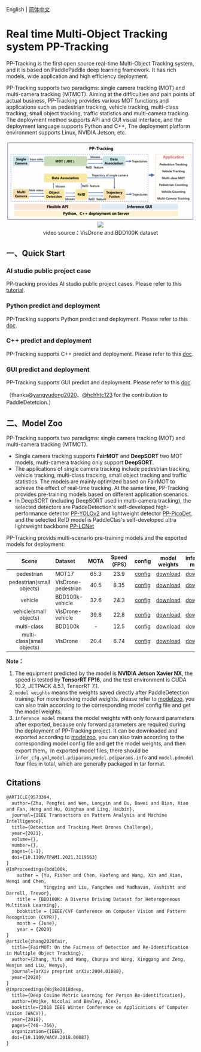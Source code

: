 English | [简体中文](README_cn.md)

# Real time Multi-Object Tracking system PP-Tracking

PP-Tracking is the first open source real-time Multi-Object Tracking system, and it is based on PaddlePaddle deep learning framework. It has rich models, wide application and high efficiency deployment.

PP-Tracking supports two paradigms: single camera tracking (MOT) and multi-camera tracking (MTMCT). Aiming at the difficulties and pain points of actual business, PP-Tracking provides various MOT functions and applications such as pedestrian tracking, vehicle tracking, multi-class tracking, small object tracking, traffic statistics and multi-camera tracking. The deployment method supports API and GUI visual interface, and the deployment language supports Python and C++, The deployment platform environment supports Linux, NVIDIA Jetson, etc.

<div width="1000" align="center">
  <img src="../../docs/images/pptracking_en.png"/>
</div>

<div width="1000" align="center">
  <img src="../../docs/images/pptracking-demo.gif"/>
  <br>
  video source：VisDrone and BDD100K dataset</div>
</div>


## 一、Quick Start

### AI studio public project case
PP-tracking provides AI studio public project cases. Please refer to this [tutorial](https://aistudio.baidu.com/aistudio/projectdetail/3022582).

### Python predict and deployment
PP-Tracking supports Python predict and deployment. Please refer to this [doc](python/README.md).

### C++ predict and deployment
PP-Tracking supports C++ predict and deployment. Please refer to this [doc](cpp/README.md).

### GUI predict and deployment
PP-Tracking supports GUI predict and deployment. Please refer to this [doc](https://github.com/yangyudong2020/PP-Tracking_GUi).

（thanks@[yangyudong2020](https://github.com/yangyudong2020)、@[hchhtc123](https://github.com/hchhtc123) for the contribution to PaddleDetetcion.）

## 二、Model Zoo

PP-Tracking supports two paradigms: single camera tracking (MOT) and multi-camera tracking (MTMCT).
- Single camera tracking supports **FairMOT** and **DeepSORT** two MOT models, multi-camera tracking only support **DeepSORT**.
- The applications of  single camera tracking include pedestrian tracking, vehicle tracking, multi-class tracking, small object tracking and traffic statistics. The models are mainly optimized based on FairMOT to achieve the effect of real-time tracking. At the same time, PP-Tracking provides pre-training models based on different application scenarios.
- In DeepSORT (including DeepSORT used in multi-camera tracking), the selected detectors are PaddeDetection's self-developed high-performance detector [PP-YOLOv2](../../configs/ppyolo/) and lightweight detector [PP-PicoDet](../../configs/picodet/), and the selected ReID model is PaddleClas's self-developed ultra lightweight backbone [PP-LCNet](https://github.com/PaddlePaddle/PaddleClas/blob/release/2.3/docs/zh_CN/models/PP-LCNet.md)

PP-Tracking provids multi-scenario pre-training models and the exported models for deployment:

| Scene            | Dataset                | MOTA       | Speed（FPS） | config | model weights  | inference model |
| :---------:      |:---------------        | :-------:  | :------:    | :------:|:-----: | :------------:  |
| pedestrian       | MOT17                  | 65.3       | 23.9        | [config](../../configs/mot/fairmot/fairmot_hrnetv2_w18_dlafpn_30e_576x320.yml) | [download](https://paddledet.bj.bcebos.com/models/mot/fairmot_hrnetv2_w18_dlafpn_30e_576x320.pdparams) | [download](https://bj.bcebos.com/v1/paddledet/models/mot/fairmot_hrnetv2_w18_dlafpn_30e_576x320.tar) |
| pedestrian(small objects) | VisDrone-pedestrian |  40.5| 8.35        | [config](../../configs/mot/pedestrian/fairmot_hrnetv2_w18_dlafpn_30e_1088x608_visdrone_pedestrian.yml) | [download](https://paddledet.bj.bcebos.com/models/mot/fairmot_hrnetv2_w18_dlafpn_30e_1088x608_visdrone_pedestrian.pdparams) | [download](https://bj.bcebos.com/v1/paddledet/models/mot/fairmot_hrnetv2_w18_dlafpn_30e_1088x608_visdrone_pedestrian.tar) |
| vehicle         | BDD100k-vehicle    | 32.6           | 24.3         | [config](../../configs/mot/vehicle/fairmot_hrnetv2_w18_dlafpn_30e_576x320_bdd100kmot_vehicle.yml) | [download](https://paddledet.bj.bcebos.com/models/mot/fairmot_hrnetv2_w18_dlafpn_30e_576x320_bdd100kmot_vehicle.pdparams)| [download](https://bj.bcebos.com/v1/paddledet/models/mot/fairmot_hrnetv2_w18_dlafpn_30e_576x320_bdd100kmot_vehicle.tar) |
| vehicle(small objects)| VisDrone-vehicle   | 39.8      | 22.8        | [config](../../configs/mot/vehicle/fairmot_hrnetv2_w18_dlafpn_30e_576x320_visdrone_vehicle.yml) | [download](https://paddledet.bj.bcebos.com/models/mot/fairmot_hrnetv2_w18_dlafpn_30e_576x320_visdrone_vehicle.pdparams) | [download](https://bj.bcebos.com/v1/paddledet/models/mot/fairmot_hrnetv2_w18_dlafpn_30e_576x320_visdrone_vehicle.tar)
| multi-class       | BDD100k                |  -        | 12.5        | [config](../../configs/mot/mcfairmot/mcfairmot_hrnetv2_w18_dlafpn_30e_576x320_bdd100k_mcmot.yml) | [download](https://paddledet.bj.bcebos.com/models/mot/mcfairmot_hrnetv2_w18_dlafpn_30e_576x320_bdd100k_mcmot.pdparams) | [download](https://bj.bcebos.com/v1/paddledet/models/mot/mcfairmot_hrnetv2_w18_dlafpn_30e_576x320_bdd100k_mcmot.tar) |
| multi-class(small objects)  | VisDrone     |  20.4     | 6.74        | [config](../../configs/mot/mcfairmot/mcfairmot_hrnetv2_w18_dlafpn_30e_1088x608_visdrone.yml) | [download](https://paddledet.bj.bcebos.com/models/mot/mcfairmot_hrnetv2_w18_dlafpn_30e_1088x608_visdrone.pdparams) | [download](https://bj.bcebos.com/v1/paddledet/models/mot/mcfairmot_hrnetv2_w18_dlafpn_30e_1088x608_visdrone.tar) |

**Note：**
1. The equipment predicted by the model is **NVIDIA Jetson Xavier NX**, the speed is tested by **TensorRT FP16**, and the test environment is CUDA 10.2, JETPACK 4.5.1, TensorRT 7.1.
2. `model weights` means the weights saved directly after PaddleDetection training. For more tracking model weights, please refer to [modelzoo](../../configs/mot/README.md#模型库), you can also train according to the corresponding model config file and get the model weights.
3. `inference model` means the model weights with only forward parameters after exported, because only forward parameters are required during the deployment of PP-Tracking project. It can be downloaded and exported according to [modelzoo](../../configs/mot/README.md#模型库), you can also train according to the corresponding model config file and get the model weights, and then export them。In exported model files, there should be `infer_cfg.yml`,`model.pdiparams`,`model.pdiparams.info` and `model.pdmodel` four files in total, which are generally packaged in tar format.


## Citations
```
@ARTICLE{9573394,
  author={Zhu, Pengfei and Wen, Longyin and Du, Dawei and Bian, Xiao and Fan, Heng and Hu, Qinghua and Ling, Haibin},
  journal={IEEE Transactions on Pattern Analysis and Machine Intelligence},
  title={Detection and Tracking Meet Drones Challenge},
  year={2021},
  volume={},
  number={},
  pages={1-1},
  doi={10.1109/TPAMI.2021.3119563}
}
@InProceedings{bdd100k,
    author = {Yu, Fisher and Chen, Haofeng and Wang, Xin and Xian, Wenqi and Chen,
              Yingying and Liu, Fangchen and Madhavan, Vashisht and Darrell, Trevor},
    title = {BDD100K: A Diverse Driving Dataset for Heterogeneous Multitask Learning},
    booktitle = {IEEE/CVF Conference on Computer Vision and Pattern Recognition (CVPR)},
    month = {June},
    year = {2020}
}
@article{zhang2020fair,
  title={FairMOT: On the Fairness of Detection and Re-Identification in Multiple Object Tracking},
  author={Zhang, Yifu and Wang, Chunyu and Wang, Xinggang and Zeng, Wenjun and Liu, Wenyu},
  journal={arXiv preprint arXiv:2004.01888},
  year={2020}
}
@inproceedings{Wojke2018deep,
  title={Deep Cosine Metric Learning for Person Re-identification},
  author={Wojke, Nicolai and Bewley, Alex},
  booktitle={2018 IEEE Winter Conference on Applications of Computer Vision (WACV)},
  year={2018},
  pages={748--756},
  organization={IEEE},
  doi={10.1109/WACV.2018.00087}
}
```
